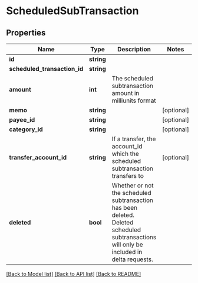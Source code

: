 # ScheduledSubTransaction

## Properties
Name | Type | Description | Notes
------------ | ------------- | ------------- | -------------
**id** | **string** |  | 
**scheduled_transaction_id** | **string** |  | 
**amount** | **int** | The scheduled subtransaction amount in milliunits format | 
**memo** | **string** |  | [optional] 
**payee_id** | **string** |  | [optional] 
**category_id** | **string** |  | [optional] 
**transfer_account_id** | **string** | If a transfer, the account_id which the scheduled subtransaction transfers to | [optional] 
**deleted** | **bool** | Whether or not the scheduled subtransaction has been deleted. Deleted scheduled subtransactions will only be included in delta requests. | 

[[Back to Model list]](../../README.md#documentation-for-models) [[Back to API list]](../../README.md#documentation-for-api-endpoints) [[Back to README]](../../README.md)

